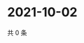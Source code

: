 # 2021-10-02

共 0 条

<!-- BEGIN -->
<!-- 最后更新时间 Sat Oct 02 2021 06:18:11 GMT+0800 (China Standard Time) -->

<!-- END -->
